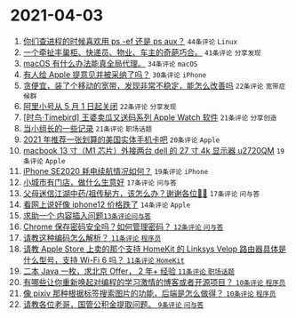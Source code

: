 # 2021-04-03

1. [你们查进程的时候喜欢用 ps -ef 还是 ps aux？](https://www.v2ex.com/t/767746) `44条评论` `Linux`
1. [一个牵扯丰巢柜、快递员、物业、车主的奇葩巧合。](https://www.v2ex.com/t/767741) `41条评论` `分享发现`
1. [macOS 有什么办法能真全局代理。](https://www.v2ex.com/t/767745) `34条评论` `macOS`
1. [有人给 Apple 提意见并被采纳了吗？](https://www.v2ex.com/t/767750) `30条评论` `iPhone`
1. [贪便宜，装了个移动的宽带，发现非常不稳定，能怎么改善吗](https://www.v2ex.com/t/767800) `22条评论` `宽带症候群`
1. [阿里小号从 5 月 1 日起关闭](https://www.v2ex.com/t/767780) `22条评论` `分享发现`
1. [[时鸟·Timebird] 王婆卖瓜又送码系列 Apple Watch 软件](https://www.v2ex.com/t/767788) `21条评论` `分享创造`
1. [当小组长的一些记录](https://www.v2ex.com/t/767732) `21条评论` `职场话题`
1. [2021 年推荐一张划算的美国实体手机卡吧](https://www.v2ex.com/t/767793) `20条评论` `Apple`
1. [macbook 13 寸（M1 芯片）外接两台 dell 的 27 寸 4k 显示器 u2720QM](https://www.v2ex.com/t/767784) `19条评论` `Apple`
1. [iPhone SE2020 耗电续航情况如何？](https://www.v2ex.com/t/767729) `19条评论` `iPhone`
1. [小城市有门店，做什么生意好](https://www.v2ex.com/t/767767) `17条评论` `问与答`
1. [父母迷信江湖中药/祖传秘方，该怎么办？谢谢各位🙏🙏](https://www.v2ex.com/t/767770) `17条评论` `问与答`
1. [看网上说好像 iphone12 价格跌了](https://www.v2ex.com/t/767751) `14条评论` `Apple`
1. [求助一个 <table> 内容插入问题](https://www.v2ex.com/t/767758) `13条评论` `问与答`
1. [Chrome 保存密码安全吗？如何管理密码？](https://www.v2ex.com/t/767805) `12条评论` `问与答`
1. [请教这种编码怎么解析？](https://www.v2ex.com/t/767799) `11条评论` `程序员`
1. [请教 Apple Store 上卖的那个支持 HomeKit 的 Linksys Velop 路由器具体是什么型号，支持 Wi-Fi 6 吗？](https://www.v2ex.com/t/767768) `11条评论` `HomeKit`
1. [二本 Java 一枚，求北京 Offer， 2 年+ 经验](https://www.v2ex.com/t/767735) `11条评论` `职场话题`
1. [有哪些让你重新唤起对编程的学习激情的博客或者开源项目？](https://www.v2ex.com/t/767763) `10条评论` `程序员`
1. [像 pixiv 那种根据标签搜索图片的功能，后端是怎么做得？](https://www.v2ex.com/t/767754) `10条评论` `程序员`
1. [请教各位老哥，国管公积金提取问题。](https://www.v2ex.com/t/767812) `9条评论` `问与答`
